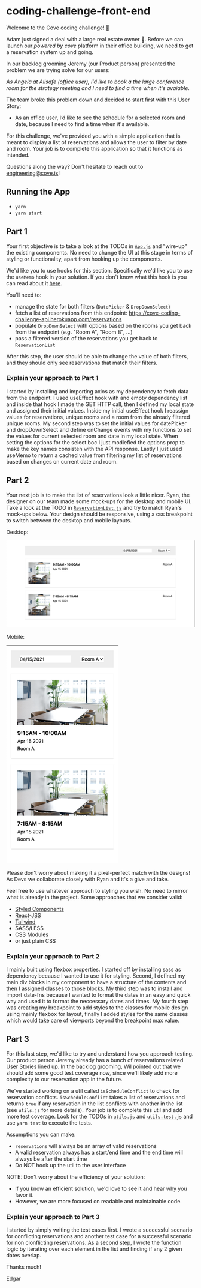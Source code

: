 # coding-challenge-front-end

Welcome to the Cove coding challenge! 👋

Adam just signed a deal with a large real estate owner 🎉. Before we can launch our *powered by cove* platform in their office building, we need to get a reservation system up and going. 

In our backlog grooming Jeremy (our Product person) presented the problem we are trying solve for our users:

*As Angela at Allsafe (office user), I’d like to book a the large conference room for the strategy meeting and I need to find a time when it's avaiable.*

The team broke this problem down and decided to start first with this User Story:
- As an office user, I’d like to see the schedule for a selected room and date, because I need to find a time when it's available.

For this challenge, we've provided you with a simple application that is meant to display a list of reservations and allows the user to filter by date and room. Your job is to complete this application so that it functions as intended.

Questions along the way? Don't hesitate to reach out to engineering@cove.is!

## Running the App

- `yarn`
- `yarn start`

## Part 1

Your first objective is to take a look at the TODOs in [`App.js`](./src/App.js) and "wire-up" the existing components. No need to change the UI at this stage in terms of styling or functionality, apart from hooking up the components.

We'd like you to use hooks for this section. Specifically we'd like you to use the `useMemo` hook in your solution. If you don't know what this hook is you can read about it [here](https://reactjs.org/docs/hooks-reference.html#usememo).

You'll need to:
- manage the state for both filters (`DatePicker` & `DropDownSelect`)
- fetch a list of reservations from this endpoint: https://cove-coding-challenge-api.herokuapp.com/reservations
- populate `DropDownSelect` with options based on the rooms you get back from the endpoint (e.g. "Room A", "Room B", ...)
- pass a filtered version of the reservations you get back to `ReservationList`

After this step, the user should be able to change the value of both filters, and they should only see reservations that match their filters.

### Explain your approach to Part 1

I started by installing and importing axios as my dependency to fetch data from the endpoint. I used useEffect hook with and empty dependency list and inside that hook I made the GET HTTP call, then I defined my local state and assigned their initial values. Inside my initial useEffect hook I reassign values for reservations, unique rooms and a room from the already filtered unique rooms. My second step was to set the initial values for datePicker and dropDownSelect and define onChange events with my functions to set the values for current selected room and date in my local state. When setting the options for the select boc I just modiefied the options prop to make the key names consisten with the API response. Lastly I just used useMemo to return a cached value from filtering my list of reservations based on changes on current date and room.  

## Part 2

Your next job is to make the list of reservations look a little nicer. Ryan, the designer on our team made some mock-ups for the desktop and mobile UI. Take a look at the TODO in [`ReservationList.js`](./src/ReservationList.js) and try to match Ryan's mock-ups below. Your design should be responsive, using a css breakpoint to switch between the desktop and mobile layouts. 


Desktop:

<img src="public/imgs/mock-up-desktop.png" alt="desktop" />

Mobile:

<img src="public/imgs/mock-up-mobile.png" alt="mobile" width="300"/>

Please don't worry about making it a pixel-perfect match with the designs! As Devs we collaborate closely with Ryan and it's a give and take.

Feel free to use whatever approach to styling you wish. No need to mirror what is already in the project. Some approaches that we consider valid:

- [Styled Components](https://styled-components.com/)
- [React-JSS](https://cssinjs.org/react-jss/?v=v10.6.0)
- [Tailwind](https://tailwindcss.com/)
- SASS/LESS
- CSS Modules
- or just plain CSS

### Explain your approach to Part 2

I mainly built using flexbox properties. I started off by installing sass as dependency because I wanted to use it for styling. Second, I defined my main 
div blocks in my component to have a structure of the contents and then I assigned classes to those blocks. My third step was to install and import date-fns because I
wanted to format the dates in an easy and quick way and used it to format the neccessary dates and times. My fourth step was creating my breakpoint to add styles to the classes for mobile design using mainly flexbox for layout, finally I added styles for the same classes which would take care of viewports beyond the breakpoint max value.

## Part 3

For this last step, we'd like to try and understand how you approach testing. Our product person Jeremy already has a bunch of reservations related User Stories lined up. In the backlog grooming, Wil pointed out that we should add some good test coverage now, since we'll likely add more complexity to our reservation app in the future.

We've started working on a util called `isScheduleConflict` to check for reservation conflicts. `isScheduleConflict` takes a list of reservations and returns `true` if any reservation in the list conflicts with another in the list (see `utils.js` for more details). Your job is to complete this util and add more test coverage. Look for the TODOs in [`utils.js`](src/utils.js) and [`utils.test.js`](src/utils.test.js) and use `yarn test` to execute the tests.

Assumptions you can make:
- `reservations` will always be an array of valid reservations
- A valid reservation always has a start/end time and the end time will always be after the start time
- Do NOT hook up the util to the user interface

NOTE: Don't worry about the efficiency of your solution:
- If you know an efficient solution, we'd love to see it and hear why you favor it.
- However, we are more focused on readable and maintainable code.

### Explain your approach to Part 3

I started by simply writing the test cases first. I wrote a successful scenario for conflicting reservations and another test case for a successful 
scenario for non clonflicting reservations. As a second step, I wrote the function logic by iterating over each element in the list and finding if any
2 given dates overlap.

Thanks much!

Edgar

